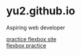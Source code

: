 # yu2.github.io

Aspiring web developer

<a href="http://yu2.github.io/quote/flex.html" target="_blank">practice flexbox site</a><br>
[flexbox practice](http://yu2.github.io/quote/flex.html)
